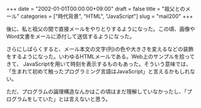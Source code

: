 +++
date = "2002-01-01T00:00:00+09:00"
draft = false
title = "祖父とのメール"
categories = ["時代背景", "HTML", "JavaScript"]
slug = "mail200"
+++

後に、私と祖父の間で直接メールをやりとりするようになった。この頃、画像やWord文書をメールに添付して送信するようになった。

さらにしばらくすると、メール本文の文字(列)の色や大きさを変えるなどの装飾をするようになった。いわゆるHTMLメールである。Web上のサンプルを拾ってきて、 JavaScriptを用いて時刻を表示するものもあった。そういう意味では、「生まれて初めて触ったプログラミング言語はJavaScript」と言えるかもしれない。

ただ、プログラムの論理構造なんかはこの頃はまだ理解していなかったし、「プログラムをしていた」とは言えないと思う。
